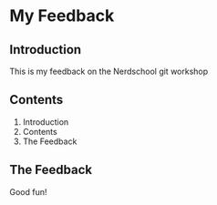 # My Feedback

## Introduction

This is my feedback on the Nerdschool git workshop

## Contents

1. Introduction
1. Contents
1. The Feedback

## The Feedback

Good fun!